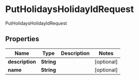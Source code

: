 

# PutHolidaysHolidayIdRequest

PutHolidaysHolidayIdRequest

## Properties

| Name | Type | Description | Notes |
|------------ | ------------- | ------------- | -------------|
|**description** | **String** |  |  [optional] |
|**name** | **String** |  |  [optional] |



